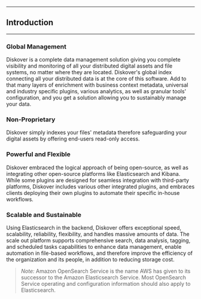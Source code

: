 <p id="introduction"></p>

___
## Introduction
___

### Global Management
Diskover is a complete data management solution giving you complete visibility and monitoring of all your distributed digital assets and file systems, no matter where they are located. Diskover's global index connecting all your distributed data is at the core of this software. Add to that many layers of enrichment with business context metadata, universal and industry specific plugins, various analytics, as well as granular tools' configuration, and you get a solution allowing you to sustainably manage your data.

### Non-Proprietary
Diskover simply indexes your files' metadata therefore safeguarding your digital assets by offering end-users read-only access.

### Powerful and Flexible
Diskover embraced the logical approach of being open-source, as well as integrating other open-source platforms like Elasticsearch and Kibana. While some plugins are designed for seamless integration with third-party platforms, Diskover includes various other integrated plugins, and embraces clients deploying their own plugins to automate their specific in-house workflows.

### Scalable and Sustainable
Using Elasticsearch in the backend, Diskover offers exceptional speed, scalability, reliability, flexibility, and handles massive amounts of data. The scale out platform supports comprehensive search, data analysis, tagging, and scheduled tasks capabilities to enhance data management, enable automation in file-based workflows, and therefore improve the efficiency of the organization and its people, in addition to reducing storage cost.

>_Note:_  Amazon OpenSearch Service is the name AWS has given to its successor to the Amazon Elasticsearch Service. Most OpenSearch Service operating and configuration information should also apply to Elasticsearch.
